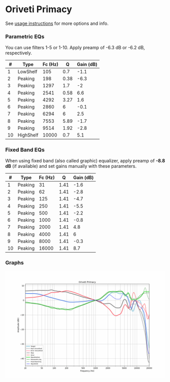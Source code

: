 # Oriveti Primacy
See [usage instructions](https://github.com/jaakkopasanen/AutoEq#usage) for more options and info.

### Parametric EQs
You can use filters 1-5 or 1-10. Apply preamp of -6.3 dB or -6.2 dB, respectively.

|   # | Type      |   Fc (Hz) |    Q |   Gain (dB) |
|-----|-----------|-----------|------|-------------|
|   1 | LowShelf  |       105 | 0.7  |        -1.1 |
|   2 | Peaking   |       198 | 0.38 |        -6.3 |
|   3 | Peaking   |      1297 | 1.7  |        -2   |
|   4 | Peaking   |      2541 | 0.58 |         6.6 |
|   5 | Peaking   |      4292 | 3.27 |         1.6 |
|   6 | Peaking   |      2860 | 6    |        -0.1 |
|   7 | Peaking   |      6294 | 6    |         2.5 |
|   8 | Peaking   |      7553 | 5.89 |        -1.7 |
|   9 | Peaking   |      9514 | 1.92 |        -2.8 |
|  10 | HighShelf |     10000 | 0.7  |         5.1 |

### Fixed Band EQs
When using fixed band (also called graphic) equalizer, apply preamp of **-8.8 dB** (if available) and set gains manually with these parameters.

|   # | Type    |   Fc (Hz) |    Q |   Gain (dB) |
|-----|---------|-----------|------|-------------|
|   1 | Peaking |        31 | 1.41 |        -1.6 |
|   2 | Peaking |        62 | 1.41 |        -2.8 |
|   3 | Peaking |       125 | 1.41 |        -4.7 |
|   4 | Peaking |       250 | 1.41 |        -5.5 |
|   5 | Peaking |       500 | 1.41 |        -2.2 |
|   6 | Peaking |      1000 | 1.41 |        -0.8 |
|   7 | Peaking |      2000 | 1.41 |         4.8 |
|   8 | Peaking |      4000 | 1.41 |         6   |
|   9 | Peaking |      8000 | 1.41 |        -0.3 |
|  10 | Peaking |     16000 | 1.41 |         8.7 |

### Graphs
![](./Oriveti%20Primacy.png)
